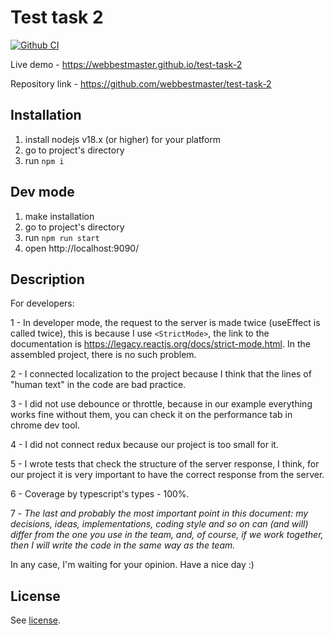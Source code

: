 # Test task 2

[![Github CI](https://github.com/webbestmaster/test-task-2/actions/workflows/github-ci.yml/badge.svg)](https://github.com/webbestmaster/test-task-2/actions/workflows/github-ci.yml)

Live demo - https://webbestmaster.github.io/test-task-2

Repository link - https://github.com/webbestmaster/test-task-2

## Installation

1. install nodejs v18.x (or higher) for your platform
2. go to project's directory
3. run `npm i`


## Dev mode

1. make installation
2. go to project's directory
3. run `npm run start`
4. open http://localhost:9090/


## Description

For developers:

1 - In developer mode, the request to the server is made twice (useEffect is called twice), this is because I use `<StrictMode>`, the link to the documentation is https://legacy.reactjs.org/docs/strict-mode.html. In the assembled project, there is no such problem.

2 - I connected localization to the project because I think that the lines of "human text" in the code are bad practice.

3 - I did not use debounce or throttle, because in our example everything works fine without them, you can check it on the performance tab in chrome dev tool.

4 - I did not connect redux because our project is too small for it.

5 - I wrote tests that check the structure of the server response, I think, for our project it is very important to have the correct response from the server.

6 - Coverage by typescript's types - 100%.

7 - _The last and probably the most important point in this document: my decisions, ideas, implementations, coding style and so on can (and will) differ from the one you use in the team, and, of course, if we work together, then I will write the code in the same way as the team._

In any case, I'm waiting for your opinion. Have a nice day :)


## License

See [license](license).
